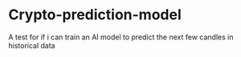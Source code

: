 # Crypto-prediction-model
A test for if i can train an AI model to predict the next few candles in historical data
